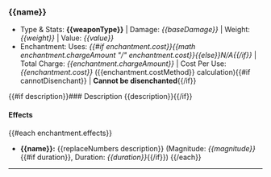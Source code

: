 ### {{name}}

- Type & Stats: **{{weaponType}}** | Damage: _{{baseDamage}}_ | Weight: _{{weight}}_ | Value: _{{value}}_
- Enchantment: Uses: _{{#if enchantment.cost}}{{math enchantment.chargeAmount "/" enchantment.cost}}{{else}}N/A{{/if}}_ | Total Charge: _{{enchantment.chargeAmount}}_ | Cost Per Use: _{{enchantment.cost}}_ ({{enchantment.costMethod}} calculation){{#if cannotDisenchant}} | **Cannot be disenchanted**{{/if}}

{{#if description}}### Description
{{description}}{{/if}}

#### Effects

{{#each enchantment.effects}}

- **{{name}}:** {{replaceNumbers description}} (Magnitude: _{{magnitude}}_{{#if duration}}, Duration: _{{duration}}_{{/if}})
  {{/each}}

---
